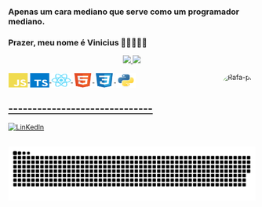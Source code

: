 
### Apenas um cara mediano que serve como um programador mediano. 
### Prazer, meu nome é Vinicius 👊🏻👨🏻‍🦲

<div align="center">
  <a href="https://github.com/souovinicius">
  <img height="180em" src="https://github-readme-stats.vercel.app/api?username=souovinicius&show_icons=true&theme=dracula&include_all_commits=true&count_private=true"/>
  <img height="180em" src="https://github-readme-stats.vercel.app/api/top-langs/?username=souovinicius&layout=compact&langs_count=7&theme=dracula"/>
</div>
<div style="display: inline_block"><br>
  <img align="center" alt="Rafa-Js" height="30" width="40" src="https://raw.githubusercontent.com/devicons/devicon/master/icons/javascript/javascript-plain.svg">
  <img align="center" alt="Rafa-Ts" height="30" width="40" src="https://raw.githubusercontent.com/devicons/devicon/master/icons/typescript/typescript-plain.svg">
  <img align="center" alt="Rafa-React" height="30" width="40" src="https://raw.githubusercontent.com/devicons/devicon/master/icons/react/react-original.svg">
  <img align="center" alt="Rafa-HTML" height="30" width="40" src="https://raw.githubusercontent.com/devicons/devicon/master/icons/html5/html5-original.svg">
  <img align="center" alt="Rafa-CSS" height="30" width="40" src="https://raw.githubusercontent.com/devicons/devicon/master/icons/css3/css3-original.svg">
  <img align="center" alt="Rafa-Python" height="30" width="40" src="https://raw.githubusercontent.com/devicons/devicon/master/icons/python/python-original.svg">
  <img align="right" alt="Rafa-pic" height="150" style="border-radius:50px;" src="https://c.tenor.com/Z_gTwe7kSsEAAAAC/saitama-running.gif">
</div>

## ------------------------------


[![LinKedln](https://img.shields.io/badge/LinkedIn-0077B5?style=for-the-badge&logo=linkedin&logoColor=white)](https://www.linkedin.com/in/marcosvpsousa/)


  ![Snake animation](https://github.com/souovinicius/souovinicius/blob/output/github-contribution-grid-snake.svg)
